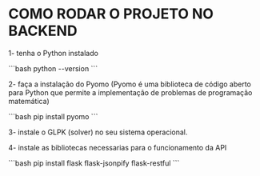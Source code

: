 # COMO RODAR O PROJETO NO BACKEND

<p>1- tenha o Python instalado</p>
```bash
python --version
```
<p>2- faça a instalação do Pyomo (Pyomo é uma biblioteca de código aberto para Python que permite a implementação de problemas de programação matemática)</p>
```bash
pip install pyomo
```
<p>3- instale o GLPK (solver) no seu sistema operacional.</p>
<p>4- instale as bibliotecas necessarias para o funcionamento da API</p>
```bash
pip install flask flask-jsonpify flask-restful
```
